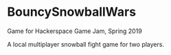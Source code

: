 # BouncySnowballWars
Game for Hackerspace Game Jam, Spring 2019

A local multiplayer snowball fight game for two players. 
